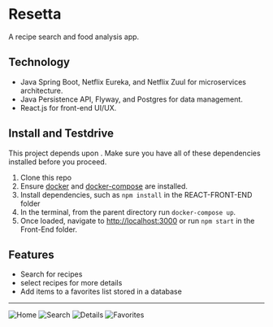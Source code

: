 # Resetta
A recipe search and food analysis app. 

## Technology

* Java Spring Boot, Netflix Eureka, and Netflix Zuul for microservices architecture.
* Java Persistence API, Flyway, and Postgres for data management.
* React.js for front-end UI/UX.

## Install and Testdrive

This project depends upon . Make sure you have all of these dependencies installed before you proceed.

1. Clone this repo
2. Ensure [docker](https://www.docker.com/) and [docker-compose](https://docs.docker.com/compose/) are installed.
3. Install dependencies, such as `npm install` in the REACT-FRONT-END folder
4. In the terminal, from the parent directory run `docker-compose up`.
5. Once loaded, navigate to [http://localhost:3000](http://localhost:3000)  or run `npm start` in the Front-End folder. 

## Features

* Search for recipes
* select recipes for more details
* Add items to a favorites list stored in a database

-------

![Home](https://i.imgur.com/YNgPSzu.png)
![Search](https://i.imgur.com/NReOr0Z.png)
![Details](https://i.imgur.com/fGe95LQ.png)
![Favorites](https://i.imgur.com/2r6iK3p.png)

